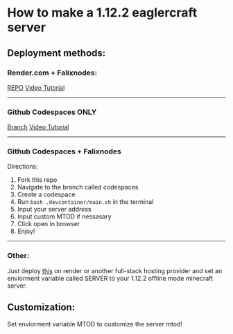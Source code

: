 # How to make a 1.12.2 eaglercraft server
## Deployment methods:
### Render.com + Falixnodes:
[REPO](https://gitlab.com/potato1234/mc-2)
[Video Tutorial](https://youtu.be/0aCJhbfsU_I?si=7duTmjFaAt4t-w_7)
___
### Github Codespaces ONLY
[Branch](https://github.com/dragon731012/Eaglercraft-1.12-Server-Hosting/tree/codespaces-ONLY)
[Video Tutorial](https://youtu.be/DBW86hmzppY?si=Gg-LYZIQE_1lxCWO)
___
### Github Codespaces + Falixnodes
Directions:
1. Fork this repo
2. Navigate to the branch called codespaces
3. Create a codespace
4. Run `bash .devcontainer/main.sh` in the terminal
5. Input your server address
6. Input custom MTOD if nessasary
7. Click open in browser
8. Enjoy!
___
### Other:
Just deploy [this](https://gitlab.com/potato1234/mc-2) on render or another full-stack hosting provider and set an enviorment variable called SERVER to your 1.12.2 offline mode minecraft server.

## Customization:
Set enviorment variable MTOD to customize the server mtod!
